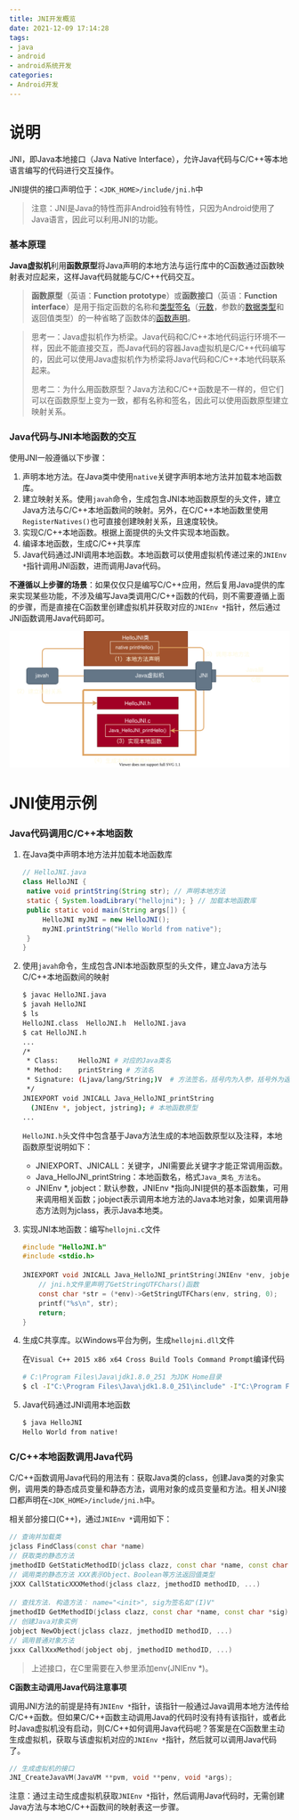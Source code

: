 ```yaml
---
title: JNI开发概览
date: 2021-12-09 17:14:28
tags: 
- java
- android
- android系统开发
categories:
- Android开发
---
```


# 说明

JNI，即Java本地接口（Java Native Interface），允许Java代码与C/C++等本地语言编写的代码进行交互操作。

JNI提供的接口声明位于：`<JDK_HOME>/include/jni.h`中

> 注意：JNI是Java的特性而非Android独有特性，只因为Android使用了Java语言，因此可以利用JNI的功能。

### 基本原理

**Java虚拟机**利用**函数原型**将Java声明的本地方法与运行库中的C函数通过函数映射表对应起来，这样Java代码就能与C/C++代码交互。

> **函数原型**（英语：**Function prototype**）或**函数接口**（英语：**Function interface**）是用于指定函数的名称和[类型签名](https://zh.wikipedia.org/wiki/类型签名)（[元数](https://zh.wikipedia.org/wiki/元数)，参数的[数据类型](https://zh.wikipedia.org/wiki/資料類型)和返回值类型）的一种省略了函数体的[函数](https://zh.wikipedia.org/wiki/子程序)[声明](https://zh.wikipedia.org/w/index.php?title=声明&action=edit&redlink=1)。

>思考一：Java虚拟机作为桥梁。Java代码和C/C++本地代码运行环境不一样，因此不能直接交互，而Java代码的容器Java虚拟机是C/C++代码编写的，因此可以使用Java虚拟机作为桥梁将Java代码和C/C++本地代码联系起来。
>
>思考二：为什么用函数原型？Java方法和C/C++函数是不一样的，但它们可以在函数原型上变为一致，都有名称和签名，因此可以使用函数原型建立映射关系。

### Java代码与JNI本地函数的交互

使用JNI一般遵循以下步骤：

1. 声明本地方法。在Java类中使用`native`关键字声明本地方法并加载本地函数库。
2. 建立映射关系。使用`javah`命令，生成包含JNI本地函数原型的头文件，建立Java方法与C/C++本地函数间的映射。另外，在C/C++本地函数里使用`RegisterNatives()`也可直接创建映射关系，且速度较快。
3. 实现C/C++本地函数。根据上面提供的头文件实现本地函数。
4. 编译本地函数，生成C/C++共享库
5. Java代码通过JNI调用本地函数。本地函数可以使用虚拟机传递过来的`JNIEnv *`指针调用JNI函数，进而调用Java代码。

**不遵循以上步骤的场景**：如果仅仅只是编写C/C++应用，然后复用Java提供的库来实现某些功能，不涉及编写Java类调用C/C++函数的代码，则不需要遵循上面的步骤，而是直接在C函数里创建虚拟机并获取对应的`JNIEnv *`指针，然后通过JNI函数调用Java代码即可。

![aosp10-jni-guide.drawio](/images/aosp10-jni-guide.drawio.svg)

# JNI使用示例

### Java代码调用C/C++本地函数

1. 在Java类中声明本地方法并加载本地函数库

   ```java
   // HelloJNI.java
   class HelloJNI {
   	native void printString(String str); // 声明本地方法
   	static { System.loadLibrary("hellojni"); } // 加载本地函数库
   	public static void main(String args[]) {
   		HelloJNI myJNI = new HelloJNI();
   		myJNI.printString("Hello World from native");
   	}
   }
   ```

2. 使用`javah`命令，生成包含JNI本地函数原型的头文件，建立Java方法与C/C++本地函数间的映射

   ```bash
   $ javac HelloJNI.java
   $ javah HelloJNI
   $ ls
   HelloJNI.class  HelloJNI.h  HelloJNI.java
   $ cat HelloJNI.h
   ...
   /*
    * Class:     HelloJNI # 对应的Java类名
    * Method:    printString # 方法名
    * Signature: (Ljava/lang/String;)V  # 方法签名，括号内为入参，括号外为返回值
    */
   JNIEXPORT void JNICALL Java_HelloJNI_printString
     (JNIEnv *, jobject, jstring); # 本地函数原型
   ...
   ```

   `HelloJNI.h`头文件中包含基于Java方法生成的本地函数原型以及注释，本地函数原型说明如下：

   - JNIEXPORT、JNICALL：关键字，JNI需要此关键字才能正常调用函数。
   - Java_HelloJNI_printString：本地函数名，格式`Java_类名_方法名`。
   - JNIEnv *, jobject：默认参数，JNIEnv *指向JNI提供的基本函数集，可用来调用相关函数；jobject表示调用本地方法的Java本地对象，如果调用静态方法则为jclass，表示Java本地类。

3. 实现JNI本地函数：编写`hellojni.c`文件

   ```c
   #include "HelloJNI.h"
   #include <stdio.h>
   
   JNIEXPORT void JNICALL Java_HelloJNI_printString(JNIEnv *env, jobject obj, jstring string) {
       // jni.h文件里声明了GetStringUTFChars()函数
       const char *str = (*env)->GetStringUTFChars(env, string, 0);
       printf("%s\n", str);
       return;
   }
   ```

4. 生成C共享库。以Windows平台为例，生成`hellojni.dll`文件

   在`Visual C++ 2015 x86 x64 Cross Build Tools Command Prompt`编译代码

   ```bash
   # C:\Program Files\Java\jdk1.8.0_251 为JDK Home目录
   $ cl -I"C:\Program Files\Java\jdk1.8.0_251\include" -I"C:\Program Files\Java\jdk1.8.0_251\include\win32" -LD hellojni.c -Fehellojni.dll
   ```

5. Java代码通过JNI调用本地函数

   ```bash
   $ java HelloJNI
   Hello World from native!
   ```

### C/C++本地函数调用Java代码

C/C++函数调用Java代码的用法有：获取Java类的class，创建Java类的对象实例，调用类的静态成员变量和静态方法，调用对象的成员变量和方法。相关JNI接口都声明在`<JDK_HOME>/include/jni.h`中。

相关部分接口(C++)，通过`JNIEnv *`调用如下：

```cpp
// 查询并加载类
jclass FindClass(const char *name)
// 获取类的静态方法
jmethodID GetStaticMethodID(jclass clazz, const char *name, const char *sig)
// 调用类的静态方法 XXX表示Object、Boolean等方法返回值类型
jXXX CallStaticXXXMethod(jclass clazz, jmethodID methodID, ...)

// 查找方法. 构造方法： name="<init>", sig为签名如"(I)V"
jmethodID GetMethodID(jclass clazz, const char *name, const char *sig)
// 创建Java对象实例
jobject NewObject(jclass clazz, jmethodID methodID, ...)
// 调用普通对象方法
jxxx CallXxxMethod(jobject obj, jmethodID methodID, ...)
```

>上述接口，在C里需要在入参里添加env(JNIEnv *)。

**C函数主动调用Java代码注意事项**

调用JNI方法的前提是持有`JNIEnv *`指针，该指针一般通过Java调用本地方法传给C/C++函数。但如果C/C++函数主动调用Java的代码时没有持有该指针，或者此时Java虚拟机没有启动，则C/C++如何调用Java代码呢？答案是在C函数里主动生成虚拟机，获取与该虚拟机对应的`JNIEnv *`指针，然后就可以调用Java代码了。

```c
// 生成虚拟机的接口
JNI_CreateJavaVM(JavaVM **pvm, void **penv, void *args);
```

注意：通过主动生成虚拟机获取`JNIEnv *`指针，然后调用Java代码时，无需创建Java方法与本地C/C++函数间的映射表这一步骤。

